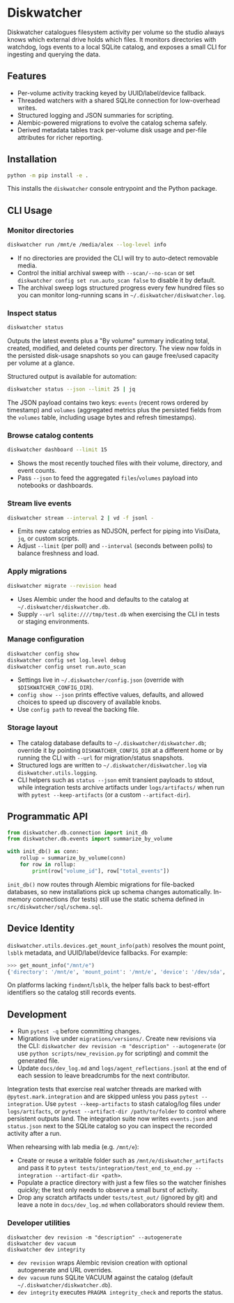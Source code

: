 # Diskwatcher

Diskwatcher catalogues filesystem activity per volume so the studio always knows
which external drive holds which files. It monitors directories with watchdog,
logs events to a local SQLite catalog, and exposes a small CLI for ingesting and
querying the data.

## Features

- Per-volume activity tracking keyed by UUID/label/device fallback.
- Threaded watchers with a shared SQLite connection for low-overhead writes.
- Structured logging and JSON summaries for scripting.
- Alembic-powered migrations to evolve the catalog schema safely.
- Derived metadata tables track per-volume disk usage and per-file attributes for richer reporting.

## Installation

```bash
python -m pip install -e .
```

This installs the `diskwatcher` console entrypoint and the Python package.

## CLI Usage

### Monitor directories

```bash
diskwatcher run /mnt/e /media/alex --log-level info
```

- If no directories are provided the CLI will try to auto-detect removable media.
- Control the initial archival sweep with `--scan/--no-scan` or set
  `diskwatcher config set run.auto_scan false` to disable it by default.
- The archival sweep logs structured progress every few hundred files so you can
  monitor long-running scans in `~/.diskwatcher/diskwatcher.log`.

### Inspect status

```bash
diskwatcher status
```

Outputs the latest events plus a "By volume" summary indicating total, created,
modified, and deleted counts per directory. The view now folds in the persisted
disk-usage snapshots so you can gauge free/used capacity per volume at a glance.

Structured output is available for automation:

```bash
diskwatcher status --json --limit 25 | jq
```

The JSON payload contains two keys: `events` (recent rows ordered by timestamp)
and `volumes` (aggregated metrics plus the persisted fields from the `volumes`
table, including usage bytes and refresh timestamps).

### Browse catalog contents

```bash
diskwatcher dashboard --limit 15
```

- Shows the most recently touched files with their volume, directory, and event counts.
- Pass `--json` to feed the aggregated `files`/`volumes` payload into notebooks or dashboards.

### Stream live events

```bash
diskwatcher stream --interval 2 | vd -f jsonl -
```

- Emits new catalog entries as NDJSON, perfect for piping into VisiData, `jq`, or custom scripts.
- Adjust `--limit` (per poll) and `--interval` (seconds between polls) to balance freshness and load.

### Apply migrations

```bash
diskwatcher migrate --revision head
```

- Uses Alembic under the hood and defaults to the catalog at
  `~/.diskwatcher/diskwatcher.db`.
- Supply `--url sqlite:////tmp/test.db` when exercising the CLI in tests or
  staging environments.

### Manage configuration

```bash
diskwatcher config show
diskwatcher config set log.level debug
diskwatcher config unset run.auto_scan
```

- Settings live in `~/.diskwatcher/config.json` (override with
  `$DISKWATCHER_CONFIG_DIR`).
- `config show --json` prints effective values, defaults, and allowed choices to
  speed up discovery of available knobs.
- Use `config path` to reveal the backing file.

### Storage layout

- The catalog database defaults to `~/.diskwatcher/diskwatcher.db`; override it by
  pointing `DISKWATCHER_CONFIG_DIR` at a different home or by running the CLI with
  `--url` for migration/status snapshots.
- Structured logs are written to `~/.diskwatcher/diskwatcher.log` via
  `diskwatcher.utils.logging`.
- CLI helpers such as `status --json` emit transient payloads to stdout, while
  integration tests archive artifacts under `logs/artifacts/` when run with
  `pytest --keep-artifacts` (or a custom `--artifact-dir`).


## Programmatic API

```python
from diskwatcher.db.connection import init_db
from diskwatcher.db.events import summarize_by_volume

with init_db() as conn:
    rollup = summarize_by_volume(conn)
    for row in rollup:
        print(row["volume_id"], row["total_events"])
```

`init_db()` now routes through Alembic migrations for file-backed databases, so
new installations pick up schema changes automatically. In-memory connections
(for tests) still use the static schema defined in `src/diskwatcher/sql/schema.sql`.

## Device Identity

`diskwatcher.utils.devices.get_mount_info(path)` resolves the mount point,
`lsblk` metadata, and UUID/label/device fallbacks. For example:

```python
>>> get_mount_info("/mnt/e")
{'directory': '/mnt/e', 'mount_point': '/mnt/e', 'device': '/dev/sda', 'uuid': '961727af-2c2d-4e11-8d3e-c7508a3bed73', 'label': 'e'}
```

On platforms lacking `findmnt`/`lsblk`, the helper falls back to best-effort
identifiers so the catalog still records events.

## Development

- Run `pytest -q` before committing changes.
- Migrations live under `migrations/versions/`. Create new revisions via the CLI:
  `diskwatcher dev revision -m "description" --autogenerate` (or use
  `python scripts/new_revision.py` for scripting) and commit the generated file.
- Update `docs/dev_log.md` and `logs/agent_reflections.jsonl` at the end of each
  session to leave breadcrumbs for the next contributor.

Integration tests that exercise real watcher threads are marked with
`@pytest.mark.integration` and are skipped unless you pass `pytest --integration`.
Use `pytest --keep-artifacts` to stash catalog/log files under `logs/artifacts`, or
`pytest --artifact-dir /path/to/folder` to control where persistent outputs land. The
integration suite now writes `events.json` and `status.json` next to the SQLite catalog
so you can inspect the recorded activity after a run.

When rehearsing with lab media (e.g. `/mnt/e`):
- Create or reuse a writable folder such as `/mnt/e/diskwatcher_artifacts` and pass it
  to `pytest tests/integration/test_end_to_end.py --integration --artifact-dir <path>`.
- Populate a practice directory with just a few files so the watcher finishes quickly;
  the test only needs to observe a small burst of activity.
- Drop any scratch artifacts under `tests/test_out/` (ignored by git) and leave a note in
  `docs/dev_log.md` when collaborators should review them.

### Developer utilities

```
diskwatcher dev revision -m "description" --autogenerate
diskwatcher dev vacuum
diskwatcher dev integrity
```

- `dev revision` wraps Alembic revision creation with optional autogenerate and URL overrides.
- `dev vacuum` runs SQLite VACUUM against the catalog (default `~/.diskwatcher/diskwatcher.db`).
- `dev integrity` executes `PRAGMA integrity_check` and reports the status.

